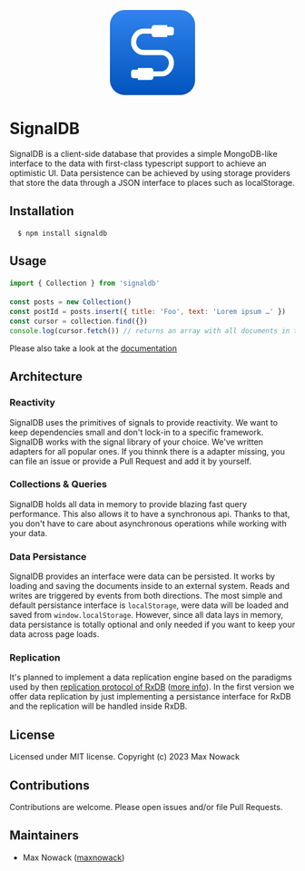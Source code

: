 <p align="center">
  <a href="#">
    <img src="./docs/public/logo.svg" width="150px" alt="JavaScript Database" />
  </a>
</p>

# SignalDB

SignalDB is a client-side database that provides a simple MongoDB-like interface to the data with first-class typescript support to achieve an optimistic UI.
Data persistence can be achieved by using storage providers that store the data through a JSON interface to places such as localStorage.

## Installation

````
  $ npm install signaldb
````

## Usage

```js
import { Collection } from 'signaldb'

const posts = new Collection()
const postId = posts.insert({ title: 'Foo', text: 'Lorem ipsum …' })
const cursor = collection.find({})
console.log(cursor.fetch()) // returns an array with all documents in the collection
```

Please also take a look at the [documentation](https://maxnowack.github.io/signaldb)

## Architecture

### Reactivity

SignalDB uses the primitives of signals to provide reactivity. We want to keep dependencies small and don't lock-in to a specific framework. SignalDB works with the signal library of your choice. We've written adapters for all popular ones. If you thinnk there is a adapter missing, you can file an issue or provide a Pull Request and add it by yourself.

### Collections & Queries

SignalDB holds all data in memory to provide blazing fast query performance. This also allows it to have a synchronous api. Thanks to that, you don't have to care about asynchronous operations while working with your data.

### Data Persistance

SignalDB provides an interface were data can be persisted. It works by loading and saving the documents inside to an external system. Reads and writes are triggered by events from both directions.
The most simple and default persistance interface is `localStorage`, were data will be loaded and saved from `window.localStorage`. However, since all data lays in memory, data persistance is totally optional and only needed if you want to keep your data across page loads.

### Replication

It's planned to implement a data replication engine based on the paradigms used by then [replication protocol of RxDB](https://rxdb.info/replication.html) ([more info](https://github.com/pubkey/rxdb/issues/3883)).
In the first version we offer data replication by just implementing a persistance interface for RxDB and the replication will be handled inside RxDB.

## License
Licensed under MIT license. Copyright (c) 2023 Max Nowack

## Contributions
Contributions are welcome. Please open issues and/or file Pull Requests.

## Maintainers
- Max Nowack ([maxnowack](https://github.com/maxnowack))
